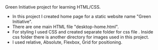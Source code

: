 Green Initiative project for learning HTML/CSS.
* In this project I created home page for a static website name "Green Initiative".
* There are one main HTML file "desktop-home.html".
* For styling I used CSS and created separate folder for css file . Inside css folder there is another
  directory for images used in this project. 
* I used relative, Absolute, Flexbox, Grid for positioning.
